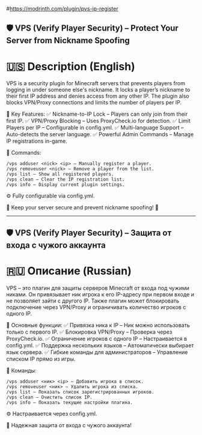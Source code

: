 #https://modrinth.com/plugin/pvs-ip-register
## 🛡 VPS (Verify Player Security) – Protect Your Server from Nickname Spoofing
# 🇺🇸 Description (English)

VPS is a security plugin for Minecraft servers that prevents players from logging in under someone else's nickname. It locks a player’s nickname to their first IP address and denies access from any other IP. The plugin also blocks VPN/Proxy connections and limits the number of players per IP.

🔹 Key Features:
✅ Nickname-to-IP Lock – Players can only join from their first IP.
✅ VPN/Proxy Blocking – Uses ProxyCheck.io for detection.
✅ Limit Players per IP – Configurable in config.yml.
✅ Multi-language Support – Auto-detects the server language.
✅ Powerful Admin Commands – Manage IP registrations in-game.

🔹 Commands:

    /vps adduser <nick> <ip> – Manually register a player.
    /vps removeuser <nick> – Remove a player from the list.
    /vps list – Show all registered players.
    /vps clean – Clear the IP registration list.
    /vps info – Display current plugin settings.

⚙ Fully configurable via config.yml.

🚀 Keep your server secure and prevent nickname spoofing! 🚀

-------------------------------------------------------------------

## 🛡 VPS (Verify Player Security) – Защита от входа с чужого аккаунта
# 🇷🇺 Описание (Russian)

VPS – это плагин для защиты серверов Minecraft от входа под чужими никами. Он привязывает ник игрока к его IP-адресу при первом входе и не позволяет зайти с другого IP. Также плагин может блокировать подключение через VPN/Proxy и ограничивать количество игроков с одного IP.

🔹 Основные функции:
✅ Привязка ника к IP – Ник можно использовать только с первого IP.
✅ Блокировка VPN/Proxy – Проверка через ProxyCheck.io.
✅ Ограничение игроков с одного IP – Настраивается в config.yml.
✅ Поддержка нескольких языков – Автоматически выбирает язык сервера.
✅ Гибкие команды для администраторов – Управление списком IP прямо из игры.

🔹 Команды:

    /vps adduser <ник> <ip> – Добавить игрока в список.
    /vps removeuser <ник> – Удалить игрока из списка.
    /vps list – Показать список зарегистрированных игроков.
    /vps clean – Очистить список IP.
    /vps info – Показать текущие настройки плагина.

⚙ Настраивается через config.yml.

🚀 Надежная защита от входа с чужого аккаунта!
